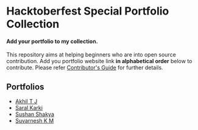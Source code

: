 # Hacktoberfest Special Portfolio Collection

#### Add your portfolio to my collection.
This repository aims at helping beginners who are into open source contribution. Add you portfolio website link **in alphabetical order** below to contribute. Please refer [Contributor's Guide](https://github.com/athiratj/hacktober-special/blob/master/CONTRIBUTING.md) for further details.

## Portfolios 

* [Akhil T J](https://itexpert2572000.github.io/)
* [Saral Karki](https://youthful-saha-49d35a.netlify.app/)
* [Sushan Shakya](https://portfolio-ab13a.firebaseapp.com/#/)
* [Suvarnesh K M](https://suvarneshkm.github.io/)

